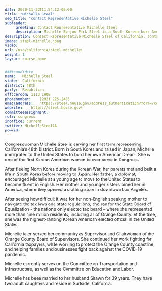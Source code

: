 ```yaml
---
date: 2020-11-22T11:54:12-05:00
title: "Michelle Steel"
seo_title: "contact Representative Michelle Steel"
subheader:
     greeting: Contact Representative Michelle Steel 
     description: Michelle Eunjoo Park Steel is a South Korean-born American politician serving as the U.S. Representative for California's 48th congressional district. Steel, along with Young Kim and Marilyn Strickland of Washington, will be the first Korean-American women to serve in Congress.
description: Contact Representative Michelle Steel of California. Contact information for Michelle Steel includes email address, phone number, and mailing address.
image: steel-michelle.jpeg
video: 
url: /usa/california/steel-michelle/
weight: 1
layout: course_home


####candidate
name:	Michelle Steel
state:	California
district: 48th
party:	Republican
officeroom:	1113 LHOB
phonenumber:	(202) 225-2415
emailaddress:	https://steel.house.gov/address_authentication?form=/contact
website:	https://steel.house.gov/
committeeassignment: 
role: congress
inoffice: current
twitter: MichelleSteelCA
powrid: 
---
```


Congresswoman Michelle Steel is serving her first term representing California’s 48th District. Born in South Korea and raised in Japan, Michelle immigrated to the United States to build her own American Dream. She is one of the first Korean American women to ever serve in Congress.

After fleeing North Korea during the Korean War, her parents met and built a life in South Korea before moving to Japan. Her father, a diplomat, encouraged Michelle at a young age to move to the United States to become fluent in English. Her mother and younger sisters joined her in America, where they opened a clothing store in downtown Los Angeles.

After seeing how difficult it was for her non-English speaking mother to navigate the tax laws and state regulations, she ran for the State Board of Equalization - the nation’s only elected tax board – where she represented more than nine million residents, including all of Orange County. At the time, she was the highest-ranking Korean American elected official in the United States.

Michelle later served her community as Supervisor and Chairwoman of the Orange County Board of Supervisors. She continued her work fighting for California taxpayers, while working to protect the Orange County coastline, and helping families and businesses fight back against the COVID-19 pandemic.

Michelle currently serves on the Committee on Transportation and Infrastructure, as well as the Committee on Education and Labor.

Michelle has been married to her husband Shawn for 39 years. They have two adult daughters and reside in Surfside, California.
